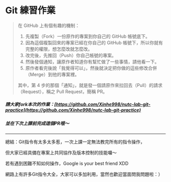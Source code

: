 # Git 練習作業

> 在 GitHub 上有個有趣的機制：
>
> 1. 先複製（Fork）一份原作的專案到你自己的 GitHub 帳號底下。
> 2. 因為這個複製回來的專案已經在你自己的 GitHub 帳號下，所以你就有完整的權限，想怎麼改就怎麼改。
> 3. 改完後，先推回（Push）你自己帳號的專案。
> 4. 然後發個通知，讓原作者知道你有幫忙做了一些事情，請他看一下。
> 5. 原作者看完後說「我覺得可以」，然後就決定把你做的這些修改合併（Merge）到他的專案裡。
>
> 其中，第 4 步的那個「通知」，就是發一個請原作來拉回去（Pull）的請求（Request），稱之 Pull Request，簡稱 PR。

##### 請大家fork本次的作業：[https://github.com/Xinhe998/nutc-lab-git-practice](https://github.com/Xinhe998/nutc-lab-git-practice)

##### 並在**下次上課前**完成這個PR哦～

---

總結：Git指令有太多太多惹，一次上課一定無法教完所有的指令操作，

但大家已經具備在專案上共同協作及版本控制的技能囉～

若有遇到困難不知如何操作，Google is your best friend XDD

網路上有許多Git指令大全，大家可以多加利用，當然也歡迎當面問我問題啦：）

